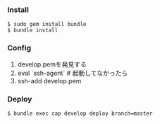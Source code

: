 ### Install

```
$ sudo gem install bundle
$ bundle install
```

### Config

1. develop.pemを発見する
2. eval \`ssh-agent\` # 起動してなかったら
3. ssh-add develop.pem

### Deploy

```
$ bundle exec cap develop deploy branch=master
```
